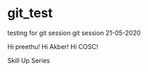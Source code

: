 # git_test
testing for git session
git session 21-05-2020

Hi preethu!
Hi Akber!
Hi COSC!

Skill Up Series
